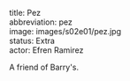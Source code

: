 title: Pez  
abbreviation: pez  
image: images/s02e01/pez.jpg  
status: Extra  
actor: Efren Ramirez  

A friend of Barry's.
